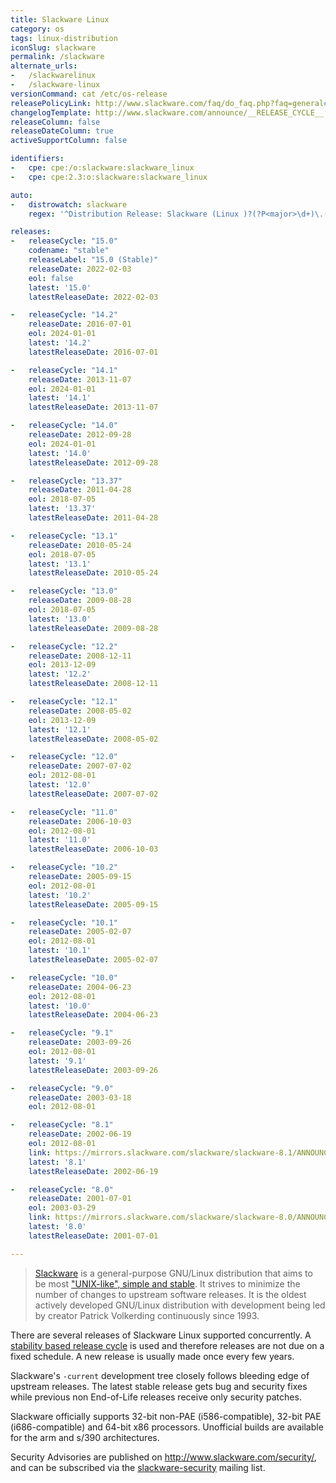 ```yaml
---
title: Slackware Linux
category: os
tags: linux-distribution
iconSlug: slackware
permalink: /slackware
alternate_urls:
-   /slackwarelinux
-   /slackware-linux
versionCommand: cat /etc/os-release
releasePolicyLink: http://www.slackware.com/faq/do_faq.php?faq=general#4
changelogTemplate: http://www.slackware.com/announce/__RELEASE_CYCLE__.php
releaseColumn: false
releaseDateColumn: true
activeSupportColumn: false

identifiers:
-   cpe: cpe:/o:slackware:slackware_linux
-   cpe: cpe:2.3:o:slackware:slackware_linux

auto:
-   distrowatch: slackware
    regex: '^Distribution Release: Slackware (Linux )?(?P<major>\d+)\.(?P<minor>\d+)$'

releases:
-   releaseCycle: "15.0"
    codename: "stable"
    releaseLabel: "15.0 (Stable)"
    releaseDate: 2022-02-03
    eol: false
    latest: '15.0'
    latestReleaseDate: 2022-02-03

-   releaseCycle: "14.2"
    releaseDate: 2016-07-01
    eol: 2024-01-01
    latest: '14.2'
    latestReleaseDate: 2016-07-01

-   releaseCycle: "14.1"
    releaseDate: 2013-11-07
    eol: 2024-01-01
    latest: '14.1'
    latestReleaseDate: 2013-11-07

-   releaseCycle: "14.0"
    releaseDate: 2012-09-28
    eol: 2024-01-01
    latest: '14.0'
    latestReleaseDate: 2012-09-28

-   releaseCycle: "13.37"
    releaseDate: 2011-04-28
    eol: 2018-07-05
    latest: '13.37'
    latestReleaseDate: 2011-04-28

-   releaseCycle: "13.1"
    releaseDate: 2010-05-24
    eol: 2018-07-05
    latest: '13.1'
    latestReleaseDate: 2010-05-24

-   releaseCycle: "13.0"
    releaseDate: 2009-08-28
    eol: 2018-07-05
    latest: '13.0'
    latestReleaseDate: 2009-08-28

-   releaseCycle: "12.2"
    releaseDate: 2008-12-11
    eol: 2013-12-09
    latest: '12.2'
    latestReleaseDate: 2008-12-11

-   releaseCycle: "12.1"
    releaseDate: 2008-05-02
    eol: 2013-12-09
    latest: '12.1'
    latestReleaseDate: 2008-05-02

-   releaseCycle: "12.0"
    releaseDate: 2007-07-02
    eol: 2012-08-01
    latest: '12.0'
    latestReleaseDate: 2007-07-02

-   releaseCycle: "11.0"
    releaseDate: 2006-10-03
    eol: 2012-08-01
    latest: '11.0'
    latestReleaseDate: 2006-10-03

-   releaseCycle: "10.2"
    releaseDate: 2005-09-15
    eol: 2012-08-01
    latest: '10.2'
    latestReleaseDate: 2005-09-15

-   releaseCycle: "10.1"
    releaseDate: 2005-02-07
    eol: 2012-08-01
    latest: '10.1'
    latestReleaseDate: 2005-02-07

-   releaseCycle: "10.0"
    releaseDate: 2004-06-23
    eol: 2012-08-01
    latest: '10.0'
    latestReleaseDate: 2004-06-23

-   releaseCycle: "9.1"
    releaseDate: 2003-09-26
    eol: 2012-08-01
    latest: '9.1'
    latestReleaseDate: 2003-09-26

-   releaseCycle: "9.0"
    releaseDate: 2003-03-18
    eol: 2012-08-01

-   releaseCycle: "8.1"
    releaseDate: 2002-06-19
    eol: 2012-08-01
    link: https://mirrors.slackware.com/slackware/slackware-8.1/ANNOUNCE.8_1
    latest: '8.1'
    latestReleaseDate: 2002-06-19

-   releaseCycle: "8.0"
    releaseDate: 2001-07-01
    eol: 2003-03-29
    link: https://mirrors.slackware.com/slackware/slackware-8.0/ANNOUNCE.TXT
    latest: '8.0'
    latestReleaseDate: 2001-07-01

---
```


> [Slackware](http://www.slackware.com/) is a general-purpose GNU/Linux distribution that aims to be
> most ["UNIX-like", simple and stable](http://www.slackware.com/info/). It strives to minimize the
> number of changes to upstream software releases.  It is the oldest actively developed GNU/Linux
> distribution with development being led by creator Patrick Volkerding continuously since 1993.

There are several releases of Slackware Linux supported concurrently.
A [stability based release cycle](http://www.slackware.com/faq/do_faq.php?faq=general#4) is used and
therefore releases are not due on a fixed schedule. A new release is usually made once every few
years.

Slackware's `-current` development tree closely follows bleeding edge of upstream releases. The
latest stable release gets bug and security fixes while previous non End-of-Life releases receive
only security patches.

Slackware officially supports 32-bit non-PAE (i586-compatible), 32-bit PAE (i686-compatible) and
64-bit x86 processors. Unofficial builds are available for the arm and s/390 architectures.

Security Advisories are published on <http://www.slackware.com/security/>, and can be subscribed
via the [slackware-security](http://www.slackware.com/lists/) mailing list.
